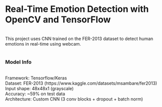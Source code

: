 <h1>Real-Time Emotion Detection with OpenCV and TensorFlow</h1><br>
This project uses CNN trained on the FER-2013 dataset to detect human emotions in real-time using webcam.<br><br>
<h3>Model Info</h3><br>
Framework: Tensorflow/Keras<br>
Dataset: FER-2013 (https://www.kaggle.com/datasets/msambare/fer2013)<br>
Input shape: 48x48x1 (grayscale)<br>
Accuracy: ~59% on test data<br>
Architecture: Custom CNN (3 conv blocks + dropout + batch norm)<br>



